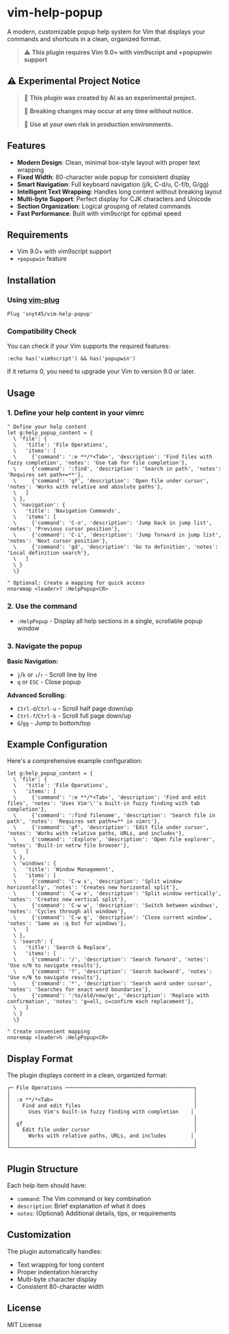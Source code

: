 # vim-help-popup

A modern, customizable popup help system for Vim that displays your commands and shortcuts in a clean, organized format.

> ⚠️ **This plugin requires Vim 9.0+ with vim9script and +popupwin support**

## ⚠️ Experimental Project Notice

> 🤖 **This plugin was created by AI as an experimental project.**
> 
> 🚧 **Breaking changes may occur at any time without notice.**
> 
> 🔬 **Use at your own risk in production environments.**

## Features

- **Modern Design**: Clean, minimal box-style layout with proper text wrapping
- **Fixed Width**: 80-character wide popup for consistent display
- **Smart Navigation**: Full keyboard navigation (j/k, C-d/u, C-f/b, G/gg)
- **Intelligent Text Wrapping**: Handles long content without breaking layout
- **Multi-byte Support**: Perfect display for CJK characters and Unicode
- **Section Organization**: Logical grouping of related commands
- **Fast Performance**: Built with vim9script for optimal speed

## Requirements

- Vim 9.0+ with vim9script support
- `+popupwin` feature

## Installation

### Using [vim-plug](https://github.com/junegunn/vim-plug)

```vim
Plug 'snyt45/vim-help-popup'
```

### Compatibility Check

You can check if your Vim supports the required features:

```vim
:echo has('vim9script') && has('popupwin')
```

If it returns 0, you need to upgrade your Vim to version 9.0 or later.

## Usage

### 1. Define your help content in your vimrc

```vim
" Define your help content
let g:help_popup_content = {
  \ 'file': {
  \   'title': 'File Operations',
  \   'items': [
  \     {'command': ':e **/*<Tab>', 'description': 'Find files with fuzzy completion', 'notes': 'Use tab for file completion'},
  \     {'command': ':find', 'description': 'Search in path', 'notes': 'Requires set path+=**'},
  \     {'command': 'gf', 'description': 'Open file under cursor', 'notes': 'Works with relative and absolute paths'},
  \   ]
  \ },
  \ 'navigation': {
  \   'title': 'Navigation Commands',
  \   'items': [
  \     {'command': 'C-o', 'description': 'Jump back in jump list', 'notes': 'Previous cursor position'},
  \     {'command': 'C-i', 'description': 'Jump forward in jump list', 'notes': 'Next cursor position'},
  \     {'command': 'gd', 'description': 'Go to definition', 'notes': 'Local definition search'},
  \   ]
  \ }
  \}

" Optional: Create a mapping for quick access
nnoremap <leader>? :HelpPopup<CR>
```

### 2. Use the command

- `:HelpPopup` - Display all help sections in a single, scrollable popup window

### 3. Navigate the popup

**Basic Navigation:**
- `j`/`k` or `↓`/`↑` - Scroll line by line
- `q` or `ESC` - Close popup

**Advanced Scrolling:**
- `Ctrl-d`/`Ctrl-u` - Scroll half page down/up
- `Ctrl-f`/`Ctrl-b` - Scroll full page down/up
- `G`/`gg` - Jump to bottom/top

## Example Configuration

Here's a comprehensive example configuration:

```vim
let g:help_popup_content = {
  \ 'file': {
  \   'title': 'File Operations',
  \   'items': [
  \     {'command': ':e **/*<Tab>', 'description': 'Find and edit files', 'notes': 'Uses Vim'\''s built-in fuzzy finding with tab completion'},
  \     {'command': ':find filename', 'description': 'Search file in path', 'notes': 'Requires set path+=** in vimrc'},
  \     {'command': 'gf', 'description': 'Edit file under cursor', 'notes': 'Works with relative paths, URLs, and includes'},
  \     {'command': ':Explore', 'description': 'Open file explorer', 'notes': 'Built-in netrw file browser'},
  \   ]
  \ },
  \ 'windows': {
  \   'title': 'Window Management',
  \   'items': [
  \     {'command': 'C-w s', 'description': 'Split window horizontally', 'notes': 'Creates new horizontal split'},
  \     {'command': 'C-w v', 'description': 'Split window vertically', 'notes': 'Creates new vertical split'},
  \     {'command': 'C-w w', 'description': 'Switch between windows', 'notes': 'Cycles through all windows'},
  \     {'command': 'C-w q', 'description': 'Close current window', 'notes': 'Same as :q but for windows'},
  \   ]
  \ },
  \ 'search': {
  \   'title': 'Search & Replace',
  \   'items': [
  \     {'command': '/', 'description': 'Search forward', 'notes': 'Use n/N to navigate results'},
  \     {'command': '?', 'description': 'Search backward', 'notes': 'Use n/N to navigate results'},
  \     {'command': '*', 'description': 'Search word under cursor', 'notes': 'Searches for exact word boundaries'},
  \     {'command': ':%s/old/new/gc', 'description': 'Replace with confirmation', 'notes': 'g=all, c=confirm each replacement'},
  \   ]
  \ }
  \}

" Create convenient mapping
nnoremap <leader>h :HelpPopup<CR>
```

## Display Format

The plugin displays content in a clean, organized format:

```
┌─ File Operations ──────────────────────────────────────────┐
│                                                            │
│  :e **/*<Tab>                                              │
│    Find and edit files                                     │
│      Uses Vim's built-in fuzzy finding with completion    │
│                                                            │
│  gf                                                        │
│    Edit file under cursor                                  │
│      Works with relative paths, URLs, and includes        │
│                                                            │
└────────────────────────────────────────────────────────────┘
```

## Plugin Structure

Each help item should have:
- `command`: The Vim command or key combination
- `description`: Brief explanation of what it does
- `notes`: (Optional) Additional details, tips, or requirements

## Customization

The plugin automatically handles:
- Text wrapping for long content
- Proper indentation hierarchy
- Multi-byte character display
- Consistent 80-character width

## License

MIT License